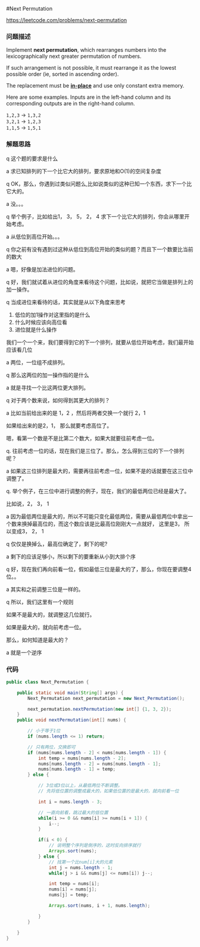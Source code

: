 #Next Permutation

https://leetcode.com/problems/next-permutation

### 问题描述

<p>Implement <strong>next permutation</strong>, which rearranges numbers into the lexicographically next greater permutation of numbers.</p>

<p>If such arrangement is not possible, it must rearrange it as the lowest possible order (ie, sorted in ascending order).</p>

<p>The replacement must be <strong><a href="http://en.wikipedia.org/wiki/In-place_algorithm" target="_blank">in-place</a></strong> and use only constant&nbsp;extra memory.</p>

<p>Here are some examples. Inputs are in the left-hand column and its corresponding outputs are in the right-hand column.</p>

<p><code>1,2,3</code> &rarr; <code>1,3,2</code><br />
<code>3,2,1</code> &rarr; <code>1,2,3</code><br />
<code>1,1,5</code> &rarr; <code>1,5,1</code></p>

### 解题思路


q 这个题的要求是什么

a 求已知排列的下一个比它大的排列，要求原地和O(1)的空间复杂度

q OK，那么，你遇到过类似问题么,比如说类似的这种已知一个东西，求下一个比它大的。

a 没。。。

q 举个例子，比如给出1， 3， 5， 2， 4 求下一个比它大的排列，你会从哪里开始考虑。

a 从低位到高位开始。。。

q 你之前有没有遇到过这种从低位到高位开始的类似的题？而且下一个数要比当前的数大

a 嗯，好像是加法进位的问题。

q 好，我们就试着从进位的角度来看待这个问题，比如说，就把它当做是排列上的加一操作。

q 当成进位来看待的话，其实就是从以下角度来思考

1. 低位的加1操作对这里指的是什么
2. 什么时候应该向高位看
3. 进位就是什么操作

我们一个一个来，我们要得到它的下一个排列，就要从低位开始考虑，我们最开始应该看几位

a 两位，一位组不成排列。

q 那么这两位的加一操作指的是什么

a 就是寻找一个比这两位更大排列。

q 对于两个数来说，如何得到其更大的排列？

a 比如当前给出来的是 1，2 ，然后将两者交换一个就行 2，1

如果给出来的是2，1， 那么就要考虑高位了。

嗯，看第一个数是不是比第二个数大，如果大就要往前考虑一位。

q. 往前考虑一位的话，现在我们是三位了。那么，怎么得到三位的下一个排列呢？

a 如果这三位排列是最大的，需要再往前考虑一位，如果不是的话就要在这三位中调整了。

q. 举个例子，在三位中进行调整的例子，现在，我们的最低两位已经是最大了。

比如说，2， 3， 1

a 因为最低两位是最大的，所以不可能只变化最低两位，需要从最低两位中拿出一个数来换掉最高位的，而这个数应该是比最高位刚刚大一点就好，
这里是3， 所以变成3， 2， 1

q 仅仅是换掉么，最高位确定了，剩下的呢?

a 剩下的应该足够小，所以剩下的要重新从小到大排个序

q 好，现在我们再向前看一位，假如最低三位是最大的了，那么，你现在要调整4位。。

a 其实和之前调整三位是一样的。

q 所以，我们这里有一个规则

如果不是最大的，就调整这几位就行。

如果是最大的，就向前考虑一位。

那么，如何知道是最大的？

a 就是一个逆序








### 代码

```java
public class Next_Permutation {

    public static void main(String[] args) {
        Next_Permutation next_permutation = new Next_Permutation();

        next_permutation.nextPermutation(new int[] {1, 3, 2});
    }
    public void nextPermutation(int[] nums) {

        // 小于等于1位
        if (nums.length <= 1) return;

        // 只有两位，交换即可
        if (nums[nums.length - 2] < nums[nums.length - 1]) {
            int temp = nums[nums.length - 2];
            nums[nums.length - 2] = nums[nums.length - 1];
            nums[nums.length - 1] = temp;
        } else {

            // 3位或3位以上，从最低两位不断调整。
            // 先将低位置的调整成最大的，如果低位置的是最大的，就向前看一位

            int i = nums.length - 3;

            // 一直向前看，跳过最大的低位置
            while(i >= 0 && nums[i] >= nums[i + 1]) {
                i--;
            }

            if(i < 0) {
                // 说明整个序列是倒序的，这时反向排序就行
                Arrays.sort(nums);
            } else {
                // 找第一个比num[i]大的元素
                int j = nums.length - 1;
                while(j > i && nums[j] <= nums[i]) j--;

                int temp = nums[i];
                nums[i] = nums[j];
                nums[j] = temp;

                Arrays.sort(nums, i + 1, nums.length);

            }
        }

    }
}
```
